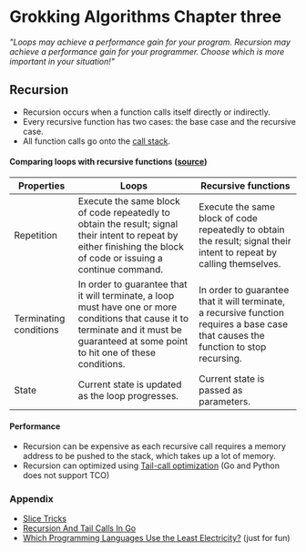 # Grokking Algorithms Chapter three

*"Loops may achieve a performance gain for your program. Recursion may achieve a performance gain for your programmer. Choose which is more important in your situation!"*

## Recursion


- Recursion occurs when a function calls itself directly or indirectly.
- Every recursive function has two cases: the base case and the recursive case.
- All function calls go onto the [call stack](https://en.wikipedia.org/wiki/Call_stack#Structure).


#### Comparing loops with recursive functions ([source](https://developer.ibm.com/articles/l-recurs/))

| Properties   |      Loops      |  Recursive functions |
|--------------|---------------|---------------------|
| Repetition | Execute the same block of code repeatedly to obtain the result; signal their intent to repeat by either finishing the block of code or issuing a continue command. | Execute the same block of code repeatedly to obtain the result; signal their intent to repeat by calling themselves. |
| Terminating conditions | In order to guarantee that it will terminate, a loop must have one or more conditions that cause it to terminate and it must be guaranteed at some point to hit one of these conditions. | In order to guarantee that it will terminate, a recursive function requires a base case that causes the function to stop recursing. |
| State | Current state is updated as the loop progresses.	 |  Current state is passed as parameters. |


#### Performance

- Recursion can be expensive as each recursive call requires a memory address to be pushed to the stack, which takes up a lot of memory. 
- Recursion can optimized using [Tail-call optimization](https://wiki.c2.com/?TailCallOptimization) (Go and Python does not support TCO)


### Appendix
 
 - [Slice Tricks](https://github.com/golang/go/wiki/SliceTricks)
 - [Recursion And Tail Calls In Go](https://www.ardanlabs.com/blog/2013/09/recursion-and-tail-calls-in-go_26.html)
 - [Which Programming Languages Use the Least Electricity?](https://thenewstack.io/which-programming-languages-use-the-least-electricity/) (just for fun)
